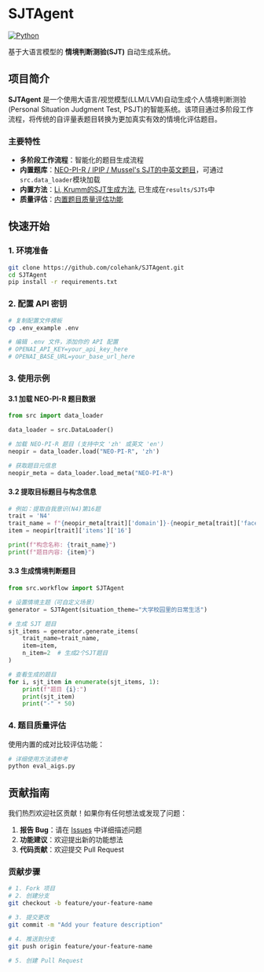 # SJTAgent

[![Python](https://img.shields.io/badge/Python-3.10+-blue.svg)](https://www.python.org/downloads/)


基于大语言模型的 **情境判断测验(SJT)** 自动生成系统。

## 项目简介

**SJTAgent** 是一个使用大语言/视觉模型(LLM/LVM)自动生成个人情境判断测验(Personal Situation Judgment Test, PSJT)的智能系统。该项目通过多阶段工作流程，将传统的自评量表题目转换为更加真实有效的情境化评估题目。

### 主要特性

- **多阶段工作流程**：智能化的题目生成流程  
- **内置题库**：[NEO-PI-R / IPIP / Mussel's SJT的中英文题目](src/datasets/scales)，可通过`src.data_loader`模块加载
- **内置方法**：[Li, Krumm的SJT生成方法](make_baseline_sjt.py), 已生成在`results/SJTs`中
- **质量评估**：[内置题目质量评估功能](eval_aigs.py)


## 快速开始

### 1. 环境准备

```bash
git clone https://github.com/colehank/SJTAgent.git
cd SJTAgent
pip install -r requirements.txt
```

### 2. 配置 API 密钥

```bash
# 复制配置文件模板
cp .env_example .env

# 编辑 .env 文件，添加你的 API 配置
# OPENAI_API_KEY=your_api_key_here
# OPENAI_BASE_URL=your_base_url_here
```

### 3. 使用示例

#### 3.1 加载 NEO-PI-R 题目数据

```python
from src import data_loader

data_loader = src.DataLoader()

# 加载 NEO-PI-R 题目 (支持中文 'zh' 或英文 'en')
neopir = data_loader.load("NEO-PI-R", 'zh')

# 获取题目元信息
neopir_meta = data_loader.load_meta("NEO-PI-R")
```

#### 3.2 提取目标题目与构念信息

```python
# 例如：提取自我意识(N4)第16题
trait = 'N4'
trait_name = f"{neopir_meta[trait]['domain']}-{neopir_meta[trait]['facet_name']}"
item = neopir[trait]['items']['16']

print(f"构念名称: {trait_name}")
print(f"题目内容: {item}")
```

#### 3.3 生成情境判断题目

```python
from src.workflow import SJTAgent

# 设置情境主题（可自定义场景）
generator = SJTAgent(situation_theme="大学校园里的日常生活")

# 生成 SJT 题目
sjt_items = generator.generate_items(
    trait_name=trait_name, 
    item=item, 
    n_item=2  # 生成2个SJT题目
)

# 查看生成的题目
for i, sjt_item in enumerate(sjt_items, 1):
    print(f"题目 {i}:")
    print(sjt_item)
    print("-" * 50)
```

### 4. 题目质量评估

使用内置的成对比较评估功能：

```bash
# 详细使用方法请参考
python eval_aigs.py
```

## 贡献指南

我们热烈欢迎社区贡献！如果你有任何想法或发现了问题：

1. **报告 Bug**：请在 [Issues](https://github.com/colehank/SJTAgent/issues) 中详细描述问题
2. **功能建议**：欢迎提出新的功能想法
3. **代码贡献**：欢迎提交 Pull Request

### 贡献步骤

```bash
# 1. Fork 项目
# 2. 创建分支
git checkout -b feature/your-feature-name

# 3. 提交更改
git commit -m "Add your feature description"

# 4. 推送到分支
git push origin feature/your-feature-name

# 5. 创建 Pull Request
```